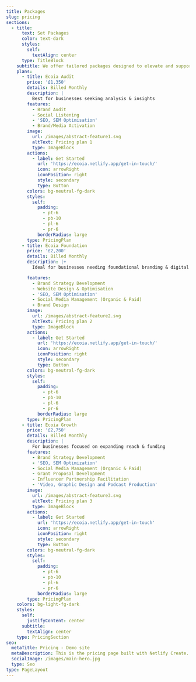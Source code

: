 ```yaml
---
title: Packages
slug: pricing
sections:
  - title:
      text: Set Packages
      color: text-dark
      styles:
        self:
          textAlign: center
      type: TitleBlock
    subtitle: We offer tailored packages designed to elevate and support your mission.
    plans:
      - title: Ecoia Audit
        price: '£1,350'
        details: Billed Monthly
        description: |
          Best for businesses seeking analysis & insights
        features:
          - Brand Audit
          - Social Listening
          - 'SEO, SEM Optimisation'
          - Brand/Media Activation
        image:
          url: /images/abstract-feature1.svg
          altText: Pricing plan 1
          type: ImageBlock
        actions:
          - label: Get Started
            url: 'https://ecoia.netlify.app/get-in-touch/'
            icon: arrowRight
            iconPosition: right
            style: secondary
            type: Button
        colors: bg-neutral-fg-dark
        styles:
          self:
            padding:
              - pt-6
              - pb-10
              - pl-6
              - pr-6
            borderRadius: large
        type: PricingPlan
      - title: Ecoia Foundation
        price: '£2,200'
        details: Billed Monthly
        description: |+
          Ideal for businesses needing foundational branding & digital presence

        features:
          - Brand Strategy Development
          - Website Design & Optimisation
          - 'SEO, SEM Optimisation'
          - Social Media Management (Organic & Paid)
          - Brand Design
        image:
          url: /images/abstract-feature2.svg
          altText: Pricing plan 2
          type: ImageBlock
        actions:
          - label: Get Started
            url: 'https://ecoia.netlify.app/get-in-touch/'
            icon: arrowRight
            iconPosition: right
            style: secondary
            type: Button
        colors: bg-neutral-fg-dark
        styles:
          self:
            padding:
              - pt-6
              - pb-10
              - pl-6
              - pr-6
            borderRadius: large
        type: PricingPlan
      - title: Ecoia Growth
        price: '£2,750'
        details: Billed Monthly
        description: |
          For businesses focused on expanding reach & funding
        features:
          - Brand Strategy Development
          - 'SEO, SEM Optimization'
          - Social Media Management (Organic & Paid)
          - Grant Proposal Development
          - Influencer Partnership Facilitation
          - 'Video, Graphic Design and Podcast Production'
        image:
          url: /images/abstract-feature3.svg
          altText: Pricing plan 3
          type: ImageBlock
        actions:
          - label: Get Started
            url: 'https://ecoia.netlify.app/get-in-touch'
            icon: arrowRight
            iconPosition: right
            style: secondary
            type: Button
        colors: bg-neutral-fg-dark
        styles:
          self:
            padding:
              - pt-6
              - pb-10
              - pl-6
              - pr-6
            borderRadius: large
        type: PricingPlan
    colors: bg-light-fg-dark
    styles:
      self:
        justifyContent: center
      subtitle:
        textAlign: center
    type: PricingSection
seo:
  metaTitle: Pricing - Demo site
  metaDescription: This is the pricing page built with Netlify Create.
  socialImage: /images/main-hero.jpg
  type: Seo
type: PageLayout
---
```

